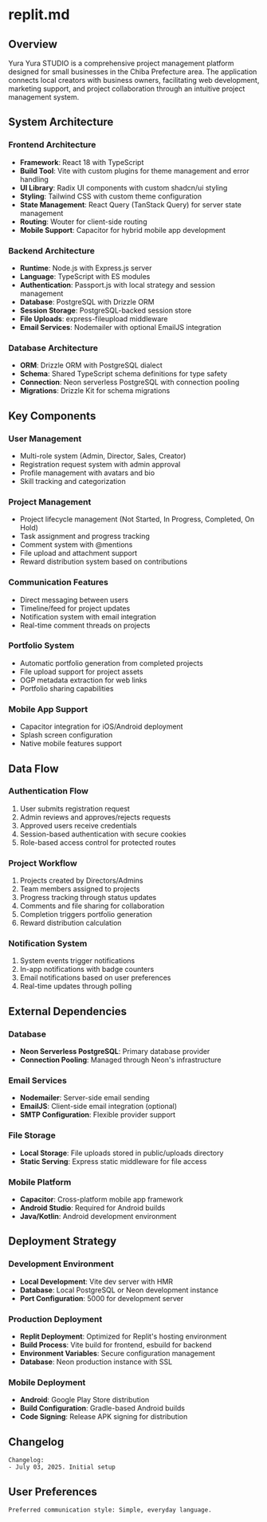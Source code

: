 # replit.md

## Overview

Yura Yura STUDIO is a comprehensive project management platform designed for small businesses in the Chiba Prefecture area. The application connects local creators with business owners, facilitating web development, marketing support, and project collaboration through an intuitive project management system.

## System Architecture

### Frontend Architecture
- **Framework**: React 18 with TypeScript
- **Build Tool**: Vite with custom plugins for theme management and error handling
- **UI Library**: Radix UI components with custom shadcn/ui styling
- **Styling**: Tailwind CSS with custom theme configuration
- **State Management**: React Query (TanStack Query) for server state management
- **Routing**: Wouter for client-side routing
- **Mobile Support**: Capacitor for hybrid mobile app development

### Backend Architecture
- **Runtime**: Node.js with Express.js server
- **Language**: TypeScript with ES modules
- **Authentication**: Passport.js with local strategy and session management
- **Database**: PostgreSQL with Drizzle ORM
- **Session Storage**: PostgreSQL-backed session store
- **File Uploads**: express-fileupload middleware
- **Email Services**: Nodemailer with optional EmailJS integration

### Database Architecture
- **ORM**: Drizzle ORM with PostgreSQL dialect
- **Schema**: Shared TypeScript schema definitions for type safety
- **Connection**: Neon serverless PostgreSQL with connection pooling
- **Migrations**: Drizzle Kit for schema migrations

## Key Components

### User Management
- Multi-role system (Admin, Director, Sales, Creator)
- Registration request system with admin approval
- Profile management with avatars and bio
- Skill tracking and categorization

### Project Management
- Project lifecycle management (Not Started, In Progress, Completed, On Hold)
- Task assignment and progress tracking
- Comment system with @mentions
- File upload and attachment support
- Reward distribution system based on contributions

### Communication Features
- Direct messaging between users
- Timeline/feed for project updates
- Notification system with email integration
- Real-time comment threads on projects

### Portfolio System
- Automatic portfolio generation from completed projects
- File upload support for project assets
- OGP metadata extraction for web links
- Portfolio sharing capabilities

### Mobile App Support
- Capacitor integration for iOS/Android deployment
- Splash screen configuration
- Native mobile features support

## Data Flow

### Authentication Flow
1. User submits registration request
2. Admin reviews and approves/rejects requests
3. Approved users receive credentials
4. Session-based authentication with secure cookies
5. Role-based access control for protected routes

### Project Workflow
1. Projects created by Directors/Admins
2. Team members assigned to projects
3. Progress tracking through status updates
4. Comments and file sharing for collaboration
5. Completion triggers portfolio generation
6. Reward distribution calculation

### Notification System
1. System events trigger notifications
2. In-app notifications with badge counters
3. Email notifications based on user preferences
4. Real-time updates through polling

## External Dependencies

### Database
- **Neon Serverless PostgreSQL**: Primary database provider
- **Connection Pooling**: Managed through Neon's infrastructure

### Email Services
- **Nodemailer**: Server-side email sending
- **EmailJS**: Client-side email integration (optional)
- **SMTP Configuration**: Flexible provider support

### File Storage
- **Local Storage**: File uploads stored in public/uploads directory
- **Static Serving**: Express static middleware for file access

### Mobile Platform
- **Capacitor**: Cross-platform mobile app framework
- **Android Studio**: Required for Android builds
- **Java/Kotlin**: Android development environment

## Deployment Strategy

### Development Environment
- **Local Development**: Vite dev server with HMR
- **Database**: Local PostgreSQL or Neon development instance
- **Port Configuration**: 5000 for development server

### Production Deployment
- **Replit Deployment**: Optimized for Replit's hosting environment
- **Build Process**: Vite build for frontend, esbuild for backend
- **Environment Variables**: Secure configuration management
- **Database**: Neon production instance with SSL

### Mobile Deployment
- **Android**: Google Play Store distribution
- **Build Configuration**: Gradle-based Android builds
- **Code Signing**: Release APK signing for distribution

## Changelog

```
Changelog:
- July 03, 2025. Initial setup
```

## User Preferences

```
Preferred communication style: Simple, everyday language.
```